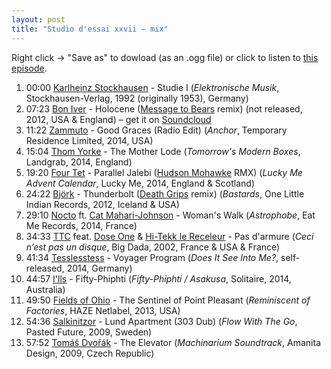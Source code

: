 ```yaml
---
layout: post
title: "Studio d'essai xxvii – mix"
---
```


Right click → "Save as" to dowload (as an .ogg file) or click to listen to <a
href="https://raw.githubusercontent.com/studio-dessai/podcasts/master/2015-01-15%20studio%20d%27essai%20xxvii.ogg">this episode</a>.

1. 00:00 [Karlheinz Stockhausen](http://musicbrainz.org/artist/fd09d776-ddfd-4558-afe7-814420d704ed) - Studie I (_Elektronische Musik_, Stockhausen-Verlag, 1992 (originally 1953), Germany)
1. 07:23 [Bon Iver](http://musicbrainz.org/artist/437a0e49-c6ae-42f6-a6c1-84f25ed366bc) - Holocene ([Message to Bears](http://musicbrainz.org/artist/f059895d-51e5-4690-85fd-dfb5b5910641) remix) (not released, 2012, USA & England) – get it on [Soundcloud](https://soundcloud.com/messagetobears/bon-iver-holocene-message-to)
1. 11:22 [Zammuto](http://musicbrainz.org/artist/78a4950e-9421-4a0a-9524-bd4efbe0047f) - Good Graces (Radio Edit) (_Anchor_, Temporary Residence Limited, 2014, USA)
1. 15:04 [Thom Yorke](http://musicbrainz.org/artist/8ed2e0b3-aa4c-4e13-bec3-dc7393ed4d6b) - The Mother Lode (_Tomorrow's Modern Boxes_, Landgrab, 2014, England)
1. 19:20 [Four Tet](http://musicbrainz.org/artist/3bcff06f-675a-451f-9075-99e8657047e8) - Parallel Jalebi ([Hudson Mohawke](http://musicbrainz.org/artist/3d403d44-36ce-465c-ad43-ae877e65adc4) RMX) (_Lucky Me Advent Calendar_, Lucky Me, 2014, England & Scotland)
1. 24:22 [Björk](http://musicbrainz.org/artist/87c5dedd-371d-4a53-9f7f-80522fb7f3cb) - Thunderbolt ([Death Grips](http://musicbrainz.org/artist/f9133036-ab3d-4e97-bd11-7a2c98ad148a) remix) (_Bastards_, One Little Indian Records, 2012, Iceland & USA)
1. 29:10 [Nocto](http://musicbrainz.org/artist/6fab3361-5727-4edd-b72b-aa2e0acf1a38) ft. [Cat Mahari-Johnson](http://musicbrainz.org/artist/050e9674-af24-4967-8088-59a6610a9f0d) - Woman's Walk (_Astrophobe_, Eat Me Records, 2014, France)
1. 34:33 [TTC](http://musicbrainz.org/artist/62bd8d93-5e1e-480f-8642-9c346e93ff11) feat. [Dose One](http://musicbrainz.org/artist/524bc397-a217-4605-94ce-08d5c584d294) & [Hi-Tekk le Receleur](http://musicbrainz.org/artist/b1a8690c-9621-41b7-b76a-369e1eab42cb) - Pas d'armure (_Ceci n’est pas un disque_, Big Dada, 2002, France & USA & France)
1. 41:34 [Tesslesstess](http://musicbrainz.org/artist/b3a7c641-279b-442f-a70a-eec1d65a7382) - Voyager Program (_Does It See Into Me?_, self-released, 2014, Germany)
1. 44:57 [I'lls](http://musicbrainz.org/artist/76963511-af79-4ead-bd10-5f8c236d0a2a) - Fifty-Phiphti (_Fifty-Phiphti / Asakusa_, Solitaire, 2014, Australia)
1. 49:50 [Fields of Ohio](http://musicbrainz.org/artist/99daf93f-86d3-4060-877a-c808a370f279) - The Sentinel of Point Pleasant (_Reminiscent of Factories_, HAZE Netlabel, 2013, USA)
1. 54:36 [Salkinitzor](http://musicbrainz.org/artist/decd5302-d0af-43f5-a22a-eaa7ed61fd56) - Lund Apartment \(303 Dub\) (_Flow With The Go_, Pasted Future, 2009, Sweden)
1. 57:52 [Tomáš Dvořák](http://musicbrainz.org/artist/d6d87219-24e7-4e72-b42a-a72cb82754b4) - The Elevator (_Machinarium Soundtrack_, Amanita Design, 2009, Czech Republic)